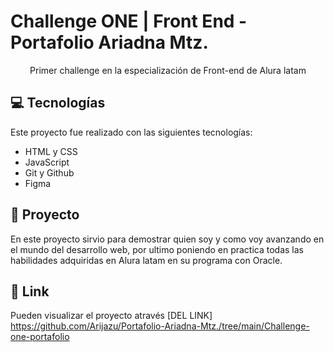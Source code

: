 # Challenge ONE | Front End - Portafolio Ariadna Mtz.
<p align="center"> Primer challenge en la especialización de Front-end de Alura latam</p>


## 💻 Tecnologías 

Este proyecto fue realizado con las siguientes tecnologías:

- HTML y CSS
- JavaScript
- Git y Github
- Figma


## 📝 Proyecto
En este proyecto sirvio para demostrar quien soy y como voy avanzando en el mundo del desarrollo web, por ultimo poniendo en practica todas las habilidades adquiridas en Alura latam en su programa con Oracle.


## 🔗 Link

Pueden visualizar el proyecto através [DEL LINK] https://github.com/Arijazu/Portafolio-Ariadna-Mtz./tree/main/Challenge-one-portafolio
